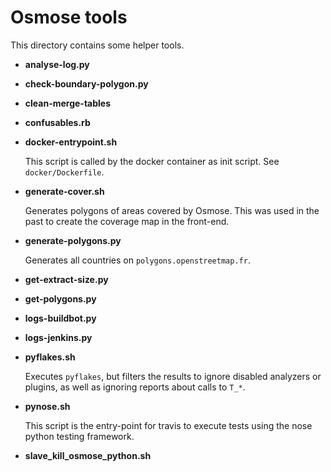Osmose tools
============

This directory contains some helper tools.

* **analyse-log.py**


* **check-boundary-polygon.py**


* **clean-merge-tables**


* **confusables.rb**


* **docker-entrypoint.sh**

  This script is called by the docker container as init script. See `docker/Dockerfile`.
  

* **generate-cover.sh**

  Generates polygons of areas covered by Osmose. This was used in the past to create the coverage map
  in the front-end. 


* **generate-polygons.py**

  Generates all countries on `polygons.openstreetmap.fr`.


* **get-extract-size.py**


* **get-polygons.py**


* **logs-buildbot.py**


* **logs-jenkins.py**


* **pyflakes.sh**

  Executes `pyflakes`, but filters the results to ignore disabled analyzers or plugins, as well
  as ignoring reports about calls to `T_*`.


* **pynose.sh**

  This script is the entry-point for travis to execute tests using the nose python testing framework. 


* **slave_kill_osmose_python.sh**

